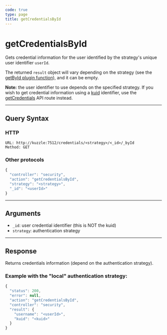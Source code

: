 ```yaml
---
code: true
type: page
title: getCredentialsById
---
```


# getCredentialsById



Gets credential information for the user identified by the strategy's unique user identifier `userId`.

The returned `result` object will vary depending on the strategy (see the [getById plugin function](/core/2/plugins/guides/strategies#optional-getbyid)), and it can be empty.

**Note:** the user identifier to use depends on the specified strategy. If you wish to get credential information using a [kuid](/core/2/guides/essentials/user-authentication#kuzzle-user-identifier-kuid) identifier, use the [getCredentials](/core/2/api/controllers/security/get-credentials) API route instead.

---

## Query Syntax

### HTTP

```http
URL: http://kuzzle:7512/credentials/<strategy>/<_id>/_byId
Method: GET
```

### Other protocols

```js
{
  "controller": "security",
  "action": "getCredentialsById",
  "strategy": "<strategy>",
  "_id": "<userId>"
}
```

---

## Arguments

- `_id`: user credential identifier (this is NOT the kuid)
- `strategy`: authentication strategy

---

## Response

Returns credentials information (depend on the authentication strategy).

### Example with the "local" authentication strategy:

```js
{
  "status": 200,
  "error": null,
  "action": "getCredentialsById",
  "controller": "security",
  "result": {
    "username": "<userId>",
    "kuid": "<kuid>"
  }
}
```
